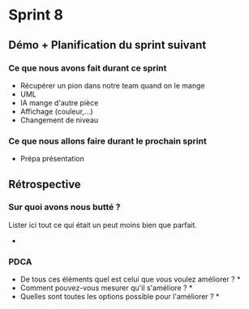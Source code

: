 # Sprint 8

## Démo + Planification du sprint suivant

### Ce que nous avons fait durant ce sprint
* Récupérer un pion dans notre team quand on le mange
* UML
* IA mange d'autre pièce
* Affichage (couleur,...)
* Changement de niveau


### Ce que nous allons faire durant le prochain sprint
* Prépa présentation

## Rétrospective

### Sur quoi avons nous butté ?
Lister ici tout ce qui était un peut moins bien que parfait.

* 

### PDCA
* De tous ces éléments quel est celui que vous voulez améliorer ?
     * 
* Comment pouvez-vous mesurer qu'il s'améliore ?
     * 
* Quelles sont toutes les options possible pour l'améliorer ?
     * 

